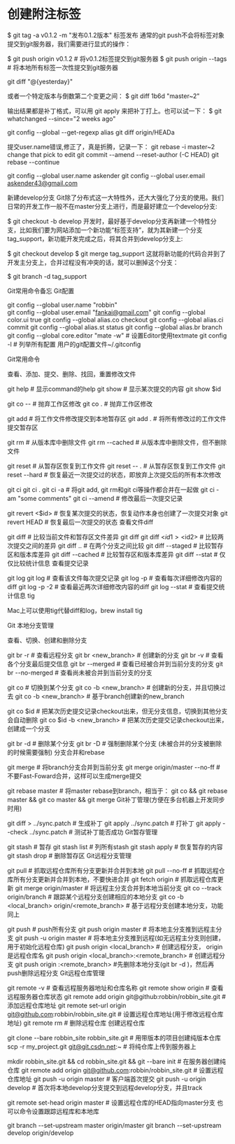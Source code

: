 # 创建附注标签
$ git tag -a v0.1.2 -m "发布0.1.2版本"
标签发布
通常的git push不会将标签对象提交到git服务器，我们需要进行显式的操作：

$ git push origin v0.1.2 # 将v0.1.2标签提交到git服务器
$ git push origin --tags # 将本地所有标签一次性提交到git服务器

git diff "@{yesterday}"

或者一个特定版本与倒数第二个变更之间：
$ git diff 1b6d "master~2"

输出结果都是补丁格式，可以用 git apply 来把补丁打上。也可以试一下：
$ git whatchanged --since="2 weeks ago"

git config --global --get-regexp alias
git diff origin/HEADa

提交user.name错误,修正了，真是折腾，记录一下：
git rebase -i master~2
    change that pick to edit
git commit --amend --reset-author  (-C HEAD)
git rebase --continue

git config --global user.name askender
git config --global user.email askender43@gmail.com


新建develop分支
Git除了分布式这一大特性外，还大大强化了分支的使用。我们日常的开发工作一般不在master分支上进行，而是最好建立一个develop分支:

$ git checkout -b develop
开发时，最好基于develop分支再新建一个特性分支，比如我们要为网站添加一个新功能“标签支持”，就为其新建一个分支tag_support，新功能开发完成之后，将其合并到develop分支上:

$ git checkout develop
$ git merge tag_support
这就将新功能的代码合并到了开发主分支上，合并过程没有冲突的话，就可以删掉这个分支：

$ git branch -d tag_support


Git常用命令备忘
Git配置

git config --global user.name "robbin"   
git config --global user.email "fankai@gmail.com"
git config --global color.ui true
git config --global alias.co checkout
git config --global alias.ci commit
git config --global alias.st status
git config --global alias.br branch
git config --global core.editor "mate -w"    # 设置Editor使用textmate
git config -l  # 列举所有配置
用户的git配置文件~/.gitconfig

Git常用命令

查看、添加、提交、删除、找回，重置修改文件

git help <command>  # 显示command的help
git show            # 显示某次提交的内容
git show $id

git co  -- <file>   # 抛弃工作区修改
git co  .           # 抛弃工作区修改

git add <file>      # 将工作文件修改提交到本地暂存区
git add .           # 将所有修改过的工作文件提交暂存区

git rm <file>       # 从版本库中删除文件
git rm <file> --cached  # 从版本库中删除文件，但不删除文件

git reset <file>    # 从暂存区恢复到工作文件
git reset -- .      # 从暂存区恢复到工作文件
git reset --hard    # 恢复最近一次提交过的状态，即放弃上次提交后的所有本次修改

git ci <file>
git ci .
git ci -a           # 将git add, git rm和git ci等操作都合并在一起做
git ci -am "some comments"
git ci --amend      # 修改最后一次提交记录

git revert <$id>    # 恢复某次提交的状态，恢复动作本身也创建了一次提交对象
git revert HEAD     # 恢复最后一次提交的状态
查看文件diff

git diff <file>     # 比较当前文件和暂存区文件差异
git diff
git diff <$id1> <$id2>   # 比较两次提交之间的差异
git diff <branch1>..<branch2> # 在两个分支之间比较 
git diff --staged   # 比较暂存区和版本库差异
git diff --cached   # 比较暂存区和版本库差异
git diff --stat     # 仅仅比较统计信息
查看提交记录

git log
git log <file>      # 查看该文件每次提交记录
git log -p <file>   # 查看每次详细修改内容的diff
git log -p -2       # 查看最近两次详细修改内容的diff
git log --stat      # 查看提交统计信息
tig

Mac上可以使用tig代替diff和log，brew install tig

Git 本地分支管理

查看、切换、创建和删除分支

git br -r           # 查看远程分支
git br <new_branch> # 创建新的分支
git br -v           # 查看各个分支最后提交信息
git br --merged     # 查看已经被合并到当前分支的分支
git br --no-merged  # 查看尚未被合并到当前分支的分支

git co <branch>     # 切换到某个分支
git co -b <new_branch> # 创建新的分支，并且切换过去
git co -b <new_branch> <branch>  # 基于branch创建新的new_branch

git co $id          # 把某次历史提交记录checkout出来，但无分支信息，切换到其他分支会自动删除
git co $id -b <new_branch>  # 把某次历史提交记录checkout出来，创建成一个分支

git br -d <branch>  # 删除某个分支
git br -D <branch>  # 强制删除某个分支 (未被合并的分支被删除的时候需要强制)
分支合并和rebase

git merge <branch>               # 将branch分支合并到当前分支
git merge origin/master --no-ff  # 不要Fast-Foward合并，这样可以生成merge提交

git rebase master <branch>       # 将master rebase到branch，相当于：
git co <branch> && git rebase master && git co master && git merge <branch>
Git补丁管理(方便在多台机器上开发同步时用)

git diff > ../sync.patch         # 生成补丁
git apply ../sync.patch          # 打补丁
git apply --check ../sync.patch  # 测试补丁能否成功
Git暂存管理

git stash                        # 暂存
git stash list                   # 列所有stash
git stash apply                  # 恢复暂存的内容
git stash drop                   # 删除暂存区
Git远程分支管理

git pull                         # 抓取远程仓库所有分支更新并合并到本地
git pull --no-ff                 # 抓取远程仓库所有分支更新并合并到本地，不要快进合并
git fetch origin                 # 抓取远程仓库更新
git merge origin/master          # 将远程主分支合并到本地当前分支
git co --track origin/branch     # 跟踪某个远程分支创建相应的本地分支
git co -b <local_branch> origin/<remote_branch>  # 基于远程分支创建本地分支，功能同上

git push                         # push所有分支
git push origin master           # 将本地主分支推到远程主分支
git push -u origin master        # 将本地主分支推到远程(如无远程主分支则创建，用于初始化远程仓库)
git push origin <local_branch>   # 创建远程分支， origin是远程仓库名
git push origin <local_branch>:<remote_branch>  # 创建远程分支
git push origin :<remote_branch>  #先删除本地分支(git br -d <branch>)，然后再push删除远程分支
Git远程仓库管理

git remote -v                    # 查看远程服务器地址和仓库名称
git remote show origin           # 查看远程服务器仓库状态
git remote add origin git@github:robbin/robbin_site.git         # 添加远程仓库地址
git remote set-url origin git@github.com:robbin/robbin_site.git # 设置远程仓库地址(用于修改远程仓库地址)
git remote rm <repository>       # 删除远程仓库
创建远程仓库

git clone --bare robbin_site robbin_site.git  # 用带版本的项目创建纯版本仓库
scp -r my_project.git git@git.csdn.net:~      # 将纯仓库上传到服务器上

mkdir robbin_site.git && cd robbin_site.git && git --bare init # 在服务器创建纯仓库
git remote add origin git@github.com:robbin/robbin_site.git    # 设置远程仓库地址
git push -u origin master                                      # 客户端首次提交
git push -u origin develop  # 首次将本地develop分支提交到远程develop分支，并且track

git remote set-head origin master   # 设置远程仓库的HEAD指向master分支
也可以命令设置跟踪远程库和本地库

git branch --set-upstream master origin/master
git branch --set-upstream develop origin/develop